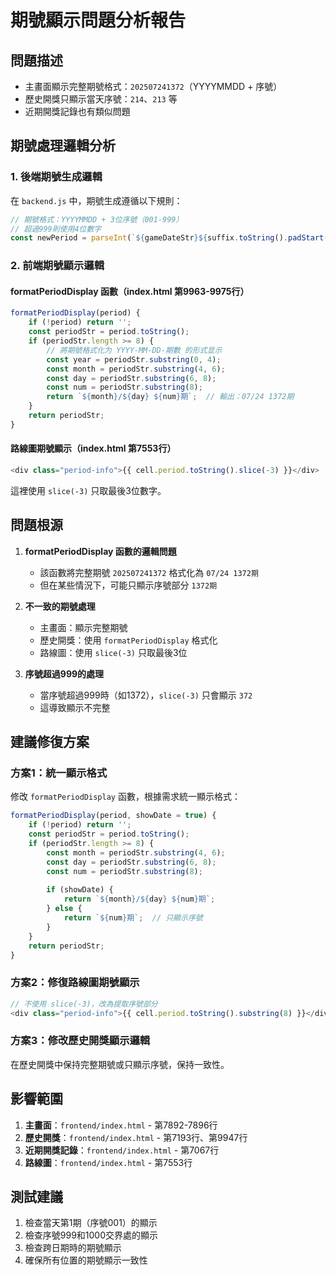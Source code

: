 # 期號顯示問題分析報告

## 問題描述
- 主畫面顯示完整期號格式：`202507241372`（YYYYMMDD + 序號）
- 歷史開獎只顯示當天序號：`214`、`213` 等
- 近期開獎記錄也有類似問題

## 期號處理邏輯分析

### 1. 後端期號生成邏輯
在 `backend.js` 中，期號生成遵循以下規則：
```javascript
// 期號格式：YYYYMMDD + 3位序號（001-999）
// 超過999則使用4位數字
const newPeriod = parseInt(`${gameDateStr}${suffix.toString().padStart(3, '0')}`);
```

### 2. 前端期號顯示邏輯

#### formatPeriodDisplay 函數（index.html 第9963-9975行）
```javascript
formatPeriodDisplay(period) {
    if (!period) return '';
    const periodStr = period.toString();
    if (periodStr.length >= 8) {
        // 將期號格式化为 YYYY-MM-DD-期數 的形式显示
        const year = periodStr.substring(0, 4);
        const month = periodStr.substring(4, 6);
        const day = periodStr.substring(6, 8);
        const num = periodStr.substring(8);
        return `${month}/${day} ${num}期`;  // 輸出：07/24 1372期
    }
    return periodStr;
}
```

#### 路線圖期號顯示（index.html 第7553行）
```javascript
<div class="period-info">{{ cell.period.toString().slice(-3) }}</div>
```
這裡使用 `slice(-3)` 只取最後3位數字。

## 問題根源

1. **formatPeriodDisplay 函數的邏輯問題**
   - 該函數將完整期號 `202507241372` 格式化為 `07/24 1372期`
   - 但在某些情況下，可能只顯示序號部分 `1372期`

2. **不一致的期號處理**
   - 主畫面：顯示完整期號
   - 歷史開獎：使用 `formatPeriodDisplay` 格式化
   - 路線圖：使用 `slice(-3)` 只取最後3位

3. **序號超過999的處理**
   - 當序號超過999時（如1372），`slice(-3)` 只會顯示 `372`
   - 這導致顯示不完整

## 建議修復方案

### 方案1：統一顯示格式
修改 `formatPeriodDisplay` 函數，根據需求統一顯示格式：
```javascript
formatPeriodDisplay(period, showDate = true) {
    if (!period) return '';
    const periodStr = period.toString();
    if (periodStr.length >= 8) {
        const month = periodStr.substring(4, 6);
        const day = periodStr.substring(6, 8);
        const num = periodStr.substring(8);
        
        if (showDate) {
            return `${month}/${day} ${num}期`;
        } else {
            return `${num}期`;  // 只顯示序號
        }
    }
    return periodStr;
}
```

### 方案2：修復路線圖期號顯示
```javascript
// 不使用 slice(-3)，改為提取序號部分
<div class="period-info">{{ cell.period.toString().substring(8) }}</div>
```

### 方案3：修改歷史開獎顯示邏輯
在歷史開獎中保持完整期號或只顯示序號，保持一致性。

## 影響範圍

1. **主畫面**：`frontend/index.html` - 第7892-7896行
2. **歷史開獎**：`frontend/index.html` - 第7193行、第9947行
3. **近期開獎記錄**：`frontend/index.html` - 第7067行
4. **路線圖**：`frontend/index.html` - 第7553行

## 測試建議

1. 檢查當天第1期（序號001）的顯示
2. 檢查序號999和1000交界處的顯示
3. 檢查跨日期時的期號顯示
4. 確保所有位置的期號顯示一致性